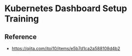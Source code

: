 # Kubernetes Dashboard Setup Training

## Reference

- https://qiita.com/itoi10/items/e5b7d1ca2a588108d4b2
